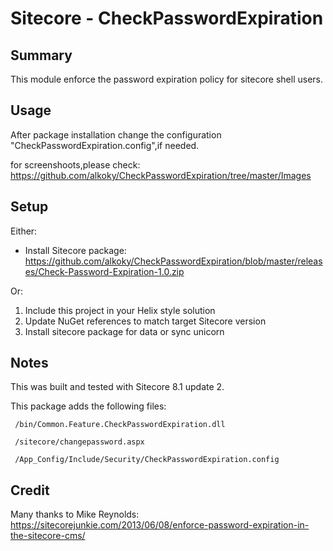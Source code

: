 Sitecore - CheckPasswordExpiration
==================================

Summary
--------------

This module enforce the password expiration policy for sitecore shell users.

Usage
--------------
After package installation change the configuration "CheckPasswordExpiration.config",if needed.

for screenshoots,please check: https://github.com/alkoky/CheckPasswordExpiration/tree/master/Images  
  
Setup
--------------
Either:
* Install Sitecore package: 
  https://github.com/alkoky/CheckPasswordExpiration/blob/master/releases/Check-Password-Expiration-1.0.zip
			
Or:
1. Include this project in your Helix style solution
2. Update NuGet references to match target Sitecore version
3. Install sitecore package for data or sync unicorn

Notes
--------------
This was built and tested with Sitecore 8.1 update 2.

This package adds the following files:

     /bin/Common.Feature.CheckPasswordExpiration.dll
	 
     /sitecore/changepassword.aspx

     /App_Config/Include/Security/CheckPasswordExpiration.config

	
Credit
----------
Many thanks to Mike Reynolds: https://sitecorejunkie.com/2013/06/08/enforce-password-expiration-in-the-sitecore-cms/

